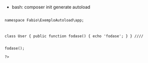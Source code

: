 - bash: composer init
generate autoload 

<code>
<?php

namespace Fabio\ExemploAutoload\app;

class User 
{
    public function fodase() {
        echo 'fodase';
    }
}
////
<?php
require '../vendor/autoload.php';

use Fabio\ExemploAutoload\app\User

$user = new User();

$user->fodase();

?>
</code>
